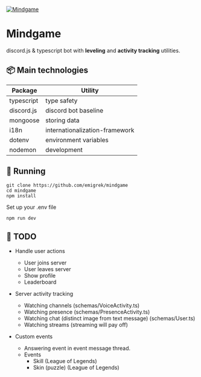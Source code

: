 [![Mindgame](https://github.com/emigrek/mindgame/blob/main/media/repo-header.png)](https://discord.com/api/oauth2/authorize?client_id=1049355872389832714&permissions=8&scope=applications.commands%20bot)

# Mindgame
discord.js & typescript bot with **leveling** and **activity tracking** utilities.

## 📦 Main technologies
| Package  | Utility |
| ------------- | ------------- |
| typescript  | type safety  |
| discord.js  | discord bot baseline |
| mongoose  | storing data  |
| i18n  | internationalization-framework  |
| dotenv  | environment variables  |
| nodemon  | development  |


## 🚀 Running
```
git clone https://github.com/emigrek/mindgame
cd mindgame
npm install
```
Set up your .env file
```
npm run dev
```

## 🚧 TODO
* Handle user actions
    * User joins server
    * User leaves server
    * Show profile
    * Leaderboard

* Server activity tracking
    * Watching channels (schemas/VoiceActivity.ts)
    * Watching presence (schemas/PresenceActivity.ts)
    * Watching chat (distinct image from text message) (schemas/User.ts)
    * Watching streams (streaming will pay off)

* Custom events
    * Answering event in event message thread.
    * Events
        * Skill (League of Legends)
        * Skin (puzzle) (League of Legends)


